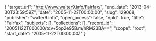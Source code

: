 {
  "target_url": "http://www.walter9.info/Fairfax/", 
  "end_date": "2013-04-30T23:59:59Z", 
  "date": "2005-11-22T00:00:00", 
  "slug": 129068, 
  "publisher": "walter9.info", 
  "open_access": false, 
  "npld": true, 
  "title": "Fairfax", 
  "subjects": [], 
  "collections": [], 
  "record_id": "20051122T000000/tdv+5op2e95B/m/hRM23BA==", 
  "scope": "root", 
  "start_date": "2005-11-22T00:00:00Z"
}

